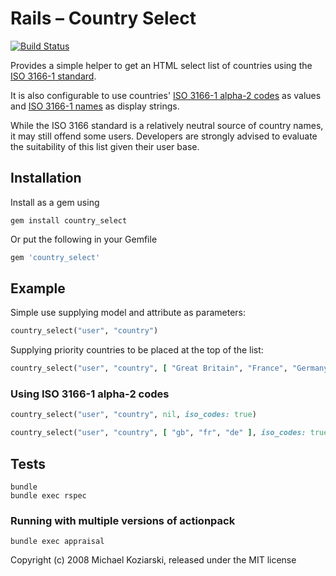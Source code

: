 # Rails – Country Select
[![Build Status](https://travis-ci.org/stefanpenner/country_select.png?branch=master)](https://travis-ci.org/stefanpenner/country_select)

Provides a simple helper to get an HTML select list of countries using the
[ISO 3166-1 standard](https://en.wikipedia.org/wiki/ISO_3166-1).

It is also configurable to use countries'
[ISO 3166-1 alpha-2 codes](https://en.wikipedia.org/wiki/ISO_3166-1_alpha-2)
as values and
[ISO 3166-1 names](https://en.wikipedia.org/wiki/ISO_3166-1)
as display strings.

While the ISO 3166 standard is a relatively neutral source of country
names, it may still offend some users. Developers are strongly advised
to evaluate the suitability of this list given their user base.

## Installation

Install as a gem using

```shell
gem install country_select
```
Or put the following in your Gemfile

```ruby
gem 'country_select'
```

## Example

Simple use supplying model and attribute as parameters:

```ruby
country_select("user", "country")
```

Supplying priority countries to be placed at the top of the list:

```ruby
country_select("user", "country", [ "Great Britain", "France", "Germany" ])
```

### Using ISO 3166-1 alpha-2 codes

```ruby
country_select("user", "country", nil, iso_codes: true)
```

```ruby
country_select("user", "country", [ "gb", "fr", "de" ], iso_codes: true)
```

## Tests

```shell
bundle
bundle exec rspec
```

### Running with multiple versions of actionpack

```shell
bundle exec appraisal
```

Copyright (c) 2008 Michael Koziarski, released under the MIT license

